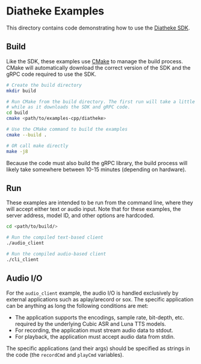# Diatheke Examples
This directory contains code demonstrating how to use the [Diatheke SDK](https://sdk-diatheke.cobaltspeech.com).

## Build
Like the SDK, these examples use [CMake](https://cmake.org/) to manage the build process. CMake will automatically download the correct version of the SDK and the gRPC code required to use the SDK.

```bash
# Create the build directory
mkdir build

# Run CMake from the build directory. The first run will take a little
# while as it downloads the SDK and gRPC code.
cd build
cmake <path/to/examples-cpp/diatheke>

# Use the CMake command to build the examples
cmake --build .

# OR call make directly
make -j8
```

Because the code must also build the gRPC library, the build process will likely take somewhere between 10-15 minutes (depending on hardware).

## Run
These examples are intended to be run from the command line, where they will accept either text or audio input. Note that for these examples, the server address, model ID, and other options are hardcoded.

```bash
cd <path/to/build/>

# Run the compiled text-based client
./audio_client

# Run the compiled audio-based client
./cli_client
```

## Audio I/O
For the `audio_client` example, the audio I/O is handled exclusively by external applications such as aplay/arecord or sox. The specific application can be anything as long the following conditions are met:

* The application supports the encodings, sample rate, bit-depth, etc. required by the underlying Cubic ASR and Luna TTS models.
* For recording, the application must stream audio data to stdout.
* For playback, the application must accept audio data from stdin.

The specific applications (and their args) should be specified as strings in the code (the `recordCmd` and `playCmd` variables).
